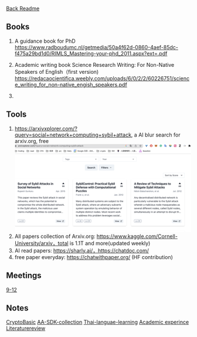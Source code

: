 [Back Readme](../README.md) 
## Books
1. A guidance book for PhD
https://www.radboudumc.nl/getmedia/50a4f62d-0860-4aef-85dc-f475a29bd1d0/RIMLS_Mastering-your-phd_2011.aspx?ext=.pdf

2. Academic writing book
   Science Research Writing: For Non-Native Speakers of English（first version)
   https://redacaocientifica.weebly.com/uploads/6/0/2/2/60226751/science_writing_for_non-native_engish_speakers.pdf
3. 

   


## Tools
1. https://arxivxplorer.com/?query=social+network+computing+sybil+attack, a AI blur search for arxiv.org, free
   ![](https://raw.githubusercontent.com/jhfnetboy/MarkDownImg/main/img/202309131122089.png)
2. All papers collection of Arxiv.org: https://www.kaggle.com/Cornell-University/arxiv，total is 1.1T and more(updated weekly)
3. AI read papers: https://sharly.ai/，https://chatdoc.com/
4. free paper everyday: https://chatwithpaper.org/ (HF contribution)

## Meetings
 [9-12](../meetings.md)

## Notes
[CryptoBasic](CryptoBasic.md)
[AA-SDK-collection](AA-SDK-collection.md)
[Thai-languae-learning](Thai-languae-learning.md)
[Academic experince](experince.md)
[Literaturereview](LiteratureReview.md)
